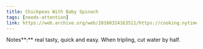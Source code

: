 ```yaml
---
title: Chickpeas With Baby Spinach
tags: [needs-attention]
link: https://web.archive.org/web/20160324163511/https://cooking.nytimes.com/recipes/1012408-chickpeas-with-baby-spinach
---
```

Notes**:** real tasty, quick and easy. When tripling, cut water by half.

